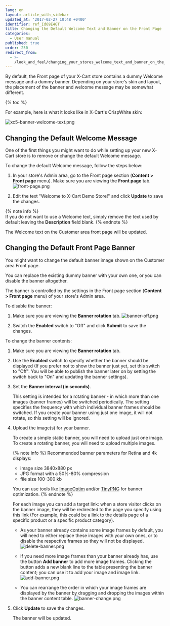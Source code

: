 ```yaml
---
lang: en
layout: article_with_sidebar
updated_at: '2017-02-27 10:48 +0400'
identifier: ref_Id69E4GT
title: Changing the Default Welcome Text and Banner on the Front Page
categories:
  - User manual
published: true
order: 250
redirect_from:
  - >-
    /look_and_feel/changing_your_stores_welcome_text_and_banner_on_the_front_page.html
---
```

By default, the Front page of your X-Cart store contains a dummy Welcome message and a dummy banner. Depending on your store's skin and layout, the placement of the banner and welcome message may be somewhat different. 

{% toc %}

For example, here is what it looks like in X-Cart's CrispWhite skin:

![xc5-banner-welcome-text.png]({{site.baseurl}}/attachments/ref_Id69E4GT/xc5-banner-welcome-text.png)

## Changing the Default Welcome Message

One of the first things you might want to do while setting up your new X-Cart store is to remove or change the default Welcome message. 

To change the default Welcome message, follow the steps below:

1.  In your store's Admin area, go to the Front page section (**Content > Front page** menu). Make sure you are viewing the **Front page** tab.
    ![front-page.png]({{site.baseurl}}/attachments/ref_Id69E4GT/front-page.png)

2.  Edit the text "Welcome to X-Cart Demo Store!" and click **Update** to save the changes.
    
    
{% note info %}    
If you do not want to use a Welcome text, simply remove the text used by default leaving the **Description** field blank.
{% endnote %}

The Welcome text on the Customer area front page will be updated.

## Changing the Default Front Page Banner

You might want to change the default banner image shown on the Customer area Front page. 

You can replace the existing dummy banner with your own one, or you can disable the banner altogether. 

The banner is controlled by the settings in the Front page section (**Content > Front page** menu) of your store's Admin area.

To disable the banner:

1.   Make sure you are viewing the **Banner rotation** tab.
     ![banner-off.png]({{site.baseurl}}/attachments/ref_Id69E4GT/banner-off.png)

2.   Switch the **Enabled** switch to "Off" and click **Submit** to save the changes.


To change the banner contents:

1.  Make sure you are viewing the **Banner rotation** tab.

2.  Use the **Enabled** switch to specify whether the banner should be displayed (If you prefer not to show the banner just yet, set this switch to "Off". You will be able to publish the banner later on by setting the switch back to "On" and updating the banner settings).

3.  Set the **Banner interval (in seconds)**. 
    
    This setting is intended for a rotating banner - in which more than one images (banner frames) will be switched periodically. The setting specifies the frequency with which individual banner frames should be switched. If you create your banner using just one image, it will not rotate, so this setting will be ignored.

4.  Upload the image(s) for your banner. 
    
    To create a simple static banner, you will need to upload just one image. To create a rotating banner, you will need to upload multiple images. 
    
    {% note info %}
    Recommended banner parameters for Retina and 4k displays:
    - image size 3840х880 px
    - JPG format with a 50%-80% compression
    - file size 100-300 kb
    
    You can use tools like [ImageOptim](https://imageoptim.com/ "Changing your store&#39;s Welcome text and banner on the Front page") and/or [TinyPNG](https://tinypng.com/ "Changing your store&#39;s Welcome text and banner on the Front page") for banner optimization.
    {% endnote %}
    
    For each image you can add a target link: when a store visitor clicks on the banner image, they will be redirected to the page you specify using this link (For example, this could be a link to the details page of a specific product or a specific product category).

    *   As your banner already contains some image frames by default, you will need to either replace these images with your own ones, or to disable the respective frames so they will not be displayed.
        ![delete-banner.png]({{site.baseurl}}/attachments/ref_Id69E4GT/delete-banner.png)

    *   If you need more image frames than your banner already has, use the button **Add banner** to add more image frames. Clicking the button adds a new blank line to the table presenting the banner content; you can use it to add your image and image link.
        ![add-banner.png]({{site.baseurl}}/attachments/ref_Id69E4GT/add-banner.png)

    *   You can rearrange the order in which your image frames are displayed by the banner by dragging and dropping the images within the banner content table.
        ![banner-change.png]({{site.baseurl}}/attachments/ref_Id69E4GT/banner-change.png)

    
5.  Click **Update** to save the changes.

    The banner will be updated.
